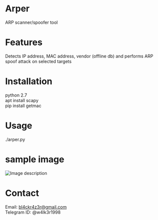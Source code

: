 # Arper
 ARP scanner/spoofer tool  
 
 
 # Features  
Detects IP address, MAC address, vendor (offline db) and performs ARP spoof attack on selected targets
 
 
# Installation  
python 2.7  
apt install scapy  
pip install getmac  


# Usage  
./arper.py  


# sample image
![Image description](https://github.com/7h3w4lk3r/Arper/blob/master/a.png)


# Contact  
Email: bl4ckr4z3r@gmail.com  
Telegram ID: @w4lk3r1998
